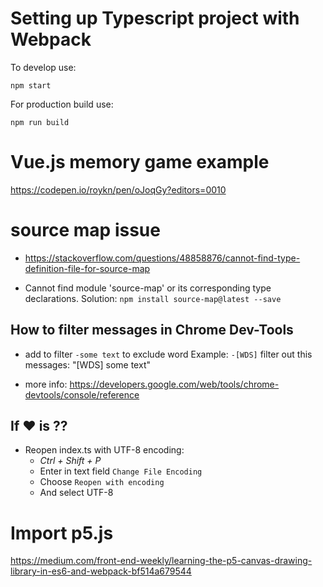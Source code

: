 # Setting up Typescript project with Webpack

To develop use:
```text
npm start
```

For production build use:
```text
npm run build
```

# Vue.js memory game example
https://codepen.io/roykn/pen/oJoqGy?editors=0010

# source map issue
* https://stackoverflow.com/questions/48858876/cannot-find-type-definition-file-for-source-map

* Cannot find module 'source-map' or its corresponding type declarations.
  Solution:
  `npm install source-map@latest --save`

## How to filter messages in Chrome Dev-Tools
* add to filter `-some text` to exclude word
  Example: `-[WDS]`
  filter out this messages: "[WDS] some text"

* more info: 
  https://developers.google.com/web/tools/chrome-devtools/console/reference

## If ❤️ is ??
* Reopen index.ts with UTF-8 encoding:
  * *Ctrl + Shift + P*
  * Enter in text field `Change File Encoding`
  * Choose `Reopen with encoding`
  * And select UTF-8

# Import p5.js
https://medium.com/front-end-weekly/learning-the-p5-canvas-drawing-library-in-es6-and-webpack-bf514a679544
